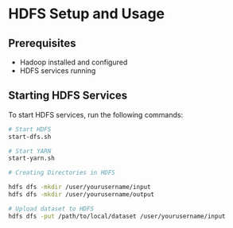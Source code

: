 # HDFS Setup and Usage

## Prerequisites

- Hadoop installed and configured
- HDFS services running

## Starting HDFS Services

To start HDFS services, run the following commands:

```bash
# Start HDFS
start-dfs.sh

# Start YARN
start-yarn.sh

# Creating Directories in HDFS

hdfs dfs -mkdir /user/yourusername/input
hdfs dfs -mkdir /user/yourusername/output

# Upload dataset to HDFS
hdfs dfs -put /path/to/local/dataset /user/yourusername/input